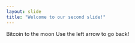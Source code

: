 ```yaml
---
layout: slide
title: "Welcome to our second slide!"
---
```

Bitcoin to the moon
Use the left arrow to go back!
